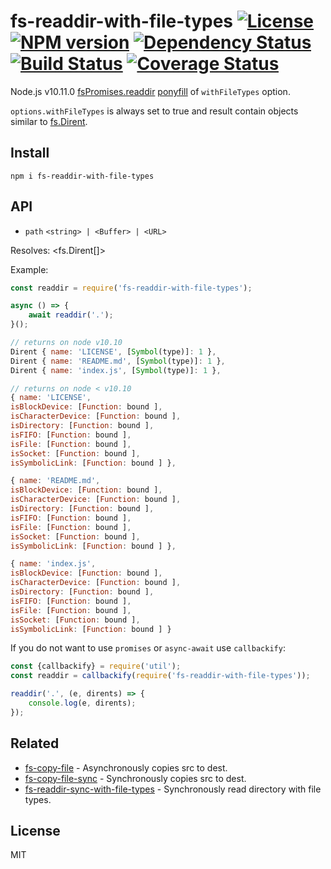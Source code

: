 fs-readdir-with-file-types [![License][LicenseIMGURL]][LicenseURL] [![NPM version][NPMIMGURL]][NPMURL] [![Dependency Status][DependencyStatusIMGURL]][DependencyStatusURL] [![Build Status][BuildStatusIMGURL]][BuildStatusURL] [![Coverage Status][CoverageIMGURL]][CoverageURL]
=========
Node.js v10.11.0 [fsPromises.readdir](https://nodejs.org/dist/latest-v10.x/docs/api/fs.html#fs_fspromises_readdir_path_options) [ponyfill](https://ponyfill.com) of `withFileTypes` option.

`options.withFileTypes` is always set to true and result contain objects similar to [fs.Dirent](https://nodejs.org/dist/latest-v10.x/docs/api/fs.html#fs_class_fs_dirent).

## Install

```
npm i fs-readdir-with-file-types
```

## API

- `path` `<string> | <Buffer> | <URL>`

Resolves: <fs.Dirent[]>

Example:

```js
const readdir = require('fs-readdir-with-file-types');

async () => {
    await readdir('.');
}();

// returns on node v10.10
Dirent { name: 'LICENSE', [Symbol(type)]: 1 },
Dirent { name: 'README.md', [Symbol(type)]: 1 },
Dirent { name: 'index.js', [Symbol(type)]: 1 },

// returns on node < v10.10
{ name: 'LICENSE',
isBlockDevice: [Function: bound ],
isCharacterDevice: [Function: bound ],
isDirectory: [Function: bound ],
isFIFO: [Function: bound ],
isFile: [Function: bound ],
isSocket: [Function: bound ],
isSymbolicLink: [Function: bound ] },

{ name: 'README.md',
isBlockDevice: [Function: bound ],
isCharacterDevice: [Function: bound ],
isDirectory: [Function: bound ],
isFIFO: [Function: bound ],
isFile: [Function: bound ],
isSocket: [Function: bound ],
isSymbolicLink: [Function: bound ] },

{ name: 'index.js',
isBlockDevice: [Function: bound ],
isCharacterDevice: [Function: bound ],
isDirectory: [Function: bound ],
isFIFO: [Function: bound ],
isFile: [Function: bound ],
isSocket: [Function: bound ],
isSymbolicLink: [Function: bound ] }
```

If you do not want to use `promises` or `async-await` use `callbackify`:

```js
const {callbackify} = require('util');
const readdir = callbackify(require('fs-readdir-with-file-types'));

readdir('.', (e, dirents) => {
    console.log(e, dirents);
});
```

## Related

- [fs-copy-file](https://github.com/coderaiser/fs-copy-file "fs-copy-file") - Asynchronously copies src to dest.
- [fs-copy-file-sync](https://github.com/coderaiser/fs-copy-file-sync "fs-copy-file-sync") - Synchronously copies src to dest.
- [fs-readdir-sync-with-file-types](https://github.com/coderaiser/fs-readdir-sync-with-file-types "fs-readdir-sync-with-file-types") - Synchronously read directory with file types.

## License
MIT

[NPMIMGURL]:                https://img.shields.io/npm/v/fs-readdir-with-file-types.svg?style=flat&longCache=true
[BuildStatusIMGURL]:        https://img.shields.io/travis/coderaiser/fs-readdir-with-file-types/master.svg?style=flat&longCache=true
[DependencyStatusIMGURL]:   https://img.shields.io/david/coderaiser/fs-readdir-with-file-types.svg?style=flat&longCache=true
[LicenseIMGURL]:            https://img.shields.io/badge/license-MIT-317BF9.svg?style=flat&longCache=true
[CoverageIMGURL]:           https://coveralls.io/repos/coderaiser/fs-readdir-with-file-types/badge.svg?branch=master&service=github
[NPMURL]:                   https://npmjs.org/package/fs-readdir-with-file-types "npm"
[BuildStatusURL]:           https://travis-ci.org/coderaiser/fs-readdir-with-file-types  "Build Status"
[DependencyStatusURL]:      https://david-dm.org/coderaiser/fs-readdir-with-file-types "Dependency Status"
[LicenseURL]:               https://tldrlegal.com/license/mit-license "MIT License"
[CoverageURL]:              https://coveralls.io/github/coderaiser/fs-readdir-with-file-types?branch=master

